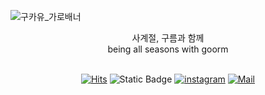 
![구카유_가로배너](https://github.com/9oormthon-univ/.github/assets/78739194/09f1a780-35ba-4a98-8310-7509aad65d7d)

<div align="center">
사계절, 구름과 함께 <br/>
being all seasons with goorm <br/> <br/>

  
[![Hits](https://hits.seeyoufarm.com/api/count/incr/badge.svg?url=https%3A%2F%2Fgithub.com%2F9oormthon-univ&count_bg=%2385ADFD&title_bg=%23555555&icon=&icon_color=%23E7E7E7&title=hits&edge_flat=false)](https://hits.seeyoufarm.com)
![Static Badge](https://img.shields.io/badge/9oormthon-Univ?style=flat-square&link=https%3A%2F%2F9oormthon.university%2F)
[![instagram](https://img.shields.io/badge/instagram-E4405F?style=flat-square&logo=Instagram&logoColor=white&link=9oormthonuniv.official/)](9oormthonuniv.official)
[![Mail](https://img.shields.io/badge/Gmail-d14836?style=flat-square&logo=Gmail&logoColor=white&link=mailto:9oormthonuniv.official@gmail.com)](mailto:9oormthonuniv.official@gmail.com)
</div>
